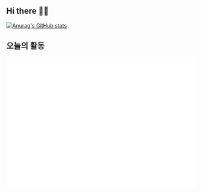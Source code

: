## Hi there 👋🌱
[![Anurag's GitHub stats](https://github-readme-stats.vercel.app/api?username=anuraghazra)](https://github.com/anuraghazra/github-readme-stats)

## 오늘의 활동
![Metrics](https://raw.githubusercontent.com/illustermin/illustermin/main/metrics.plugin.isocalendar.fullyear.svg)








<!---
Find-illustermin is a ✨ special ✨ repository because its `README.md` (this file) appears on your GitHub profile.
You can click the Preview link to take a look at your changes.
--->
